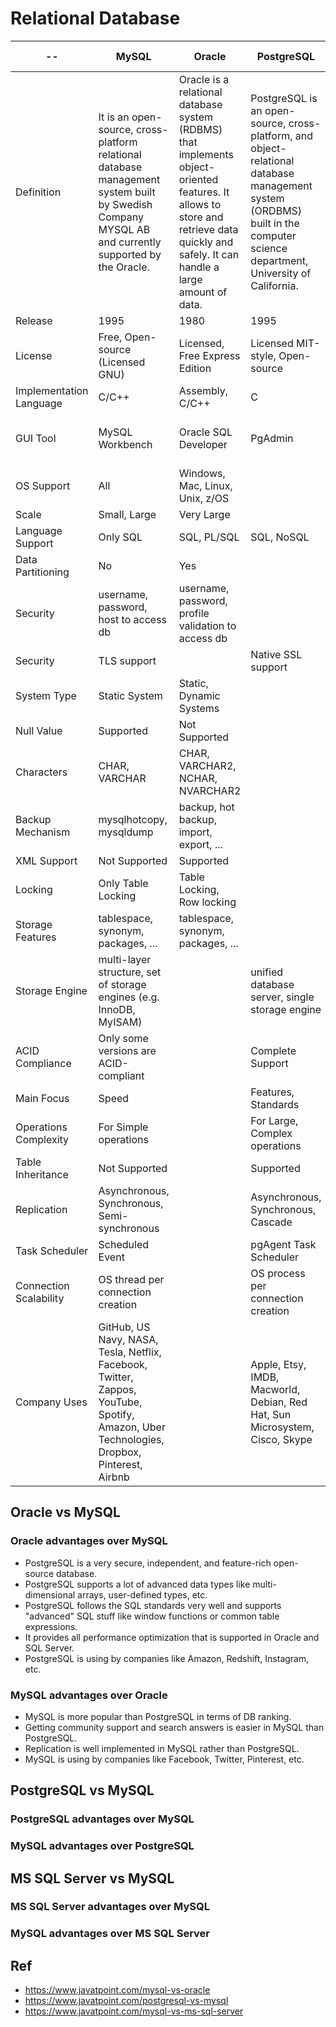 # Relational Database


--                      | MySQL                                 | Oracle                                  | PostgreSQL         | MS SQL Server
------------------------|---------------------------------------|-----------------------------------------|--------------------|--------------
Definition              | It is an open-source, cross-platform relational database management system built by Swedish Company MYSQL AB and currently supported by the Oracle. | Oracle is a relational database system (RDBMS) that implements object-oriented features. It allows to store and retrieve data quickly and safely. It can handle a large amount of data. | PostgreSQL is an open-source, cross-platform, and object-relational database management system (ORDBMS) built in the computer science department, University of California. | It is a type of RDBMS database software, which is mainly developed for the Windows system to store, retrieve, and access data requested by the developer.
Release                 | 1995                                  | 1980                                    | 1995               | 1989
License                 | Free, Open-source (Licensed GNU)      | Licensed, Free Express Edition          | Licensed MIT-style, Open-source | Licensed Microsoft
Implementation Language | C/C++                                 | Assembly, C/C++                         | C                  | C++
GUI Tool                | MySQL Workbench                       | Oracle SQL Developer                    | PgAdmin            | SQL Server Management Studio (SSMS)
OS Support              | All                                   | Windows, Mac, Linux, Unix, z/OS         |                    | Windows, Mac, Linux
Scale                   | Small, Large                          | Very Large                              |
Language Support        | Only SQL                              | SQL, PL/SQL                             | SQL, NoSQL         | 
Data Partitioning       | No                                    | Yes                                     | 
Security                | username, password, host to access db | username, password, profile validation to access db | 
Security                | TLS support                           |                                         | Native SSL support | 
System Type             | Static System                         | Static, Dynamic Systems                 | 
Null Value              | Supported                             | Not Supported                           | 
Characters              | CHAR, VARCHAR                         | CHAR, VARCHAR2, NCHAR, NVARCHAR2        | 
Backup Mechanism        | mysqlhotcopy, mysqldump               | backup, hot backup, import, export, ... | 
XML Support             | Not Supported                         | Supported                               | 
Locking                 | Only Table Locking                    | Table Locking, Row locking              | 
Storage Features        | tablespace, synonym, packages, ...    | tablespace, synonym, packages, ...      | 
Storage Engine          | multi-layer structure, set of storage engines (e.g. InnoDB, MyISAM) |           | unified database server, single storage engine | 
ACID Compliance         | Only some versions are ACID-compliant |                                         | Complete Support    | 
Main Focus              | Speed                                 |                                         | Features, Standards | 
Operations Complexity   | For Simple operations                 |                                         | For Large, Complex operations | 
Table Inheritance       | Not Supported                         |                                         | Supported           | 
Replication             | Asynchronous, Synchronous, Semi-synchronous |                                   | Asynchronous, Synchronous, Cascade | 
Task Scheduler          | Scheduled Event                       |                                         | pgAgent Task Scheduler | 
Connection Scalability  | OS thread per connection creation     |                                         | OS process per connection creation | 
Company Uses            | GitHub, US Navy, NASA, Tesla, Netflix, Facebook, Twitter, Zappos, YouTube, Spotify, Amazon, Uber Technologies, Dropbox, Pinterest, Airbnb |  | Apple, Etsy, IMDB, Macworld, Debian, Red Hat, Sun Microsystem, Cisco, Skype | Microsoft, Stack Exchange, Intuit, MIT, Hepsiburada, PedidosYa

## Oracle vs MySQL

### Oracle advantages over MySQL

* PostgreSQL is a very secure, independent, and feature-rich open-source database.
* PostgreSQL supports a lot of advanced data types like multi-dimensional arrays, user-defined types, etc.
* PostgreSQL follows the SQL standards very well and supports "advanced" SQL stuff like window functions or common table expressions.
* It provides all performance optimization that is supported in Oracle and SQL Server.
* PostgreSQL is using by companies like Amazon, Redshift, Instagram, etc.

### MySQL advantages over Oracle

* MySQL is more popular than PostgreSQL in terms of DB ranking.
* Getting community support and search answers is easier in MySQL than PostgreSQL.
* Replication is well implemented in MySQL rather than PostgreSQL.
* MySQL is using by companies like Facebook, Twitter, Pinterest, etc.

## PostgreSQL vs MySQL

### PostgreSQL advantages over MySQL

### MySQL advantages over PostgreSQL


## MS SQL Server vs MySQL

### MS SQL Server advantages over MySQL

### MySQL advantages over MS SQL Server


## Ref
* https://www.javatpoint.com/mysql-vs-oracle
* https://www.javatpoint.com/postgresql-vs-mysql
* https://www.javatpoint.com/mysql-vs-ms-sql-server
